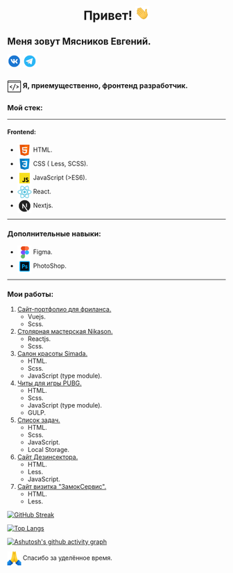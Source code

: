 <h1 align="center">Привет! <img src="https://github.com/Egeny-Myasnikov/Egeny-Myasnikov/blob/main/Hi.gif" height="32"/> </h1>
    <h2>Меня зовут Мясников Евгений.</h2> 
    <a href="https://vk.com/fljenya" target="blank"><img src="https://github.com/Egeny-Myasnikov/Egeny-Myasnikov/blob/main/vk-48.png" height="32"/></a>
     <a href="https://t.me/fljenya" target="blank"><img src="https://github.com/Egeny-Myasnikov/Egeny-Myasnikov/blob/main/telegram-48.png" height="32"/></a>
<h3><img align="center"  src="https://github.com/Egeny-Myasnikov/Egeny-Myasnikov/blob/main/frontend.gif" height="32"/> Я, приемущественно, фронтенд разработчик. </h3>
<h3> Мой стек:</h3>
<hr>
<h4>Frontend:</h4>
<ul>
    <li> <img align="center" src="https://github.com/Egeny-Myasnikov/Egeny-Myasnikov/blob/main/html-48.png" height="32"/> HTML. </li>
    <li> <img align="center"  src="https://github.com/Egeny-Myasnikov/Egeny-Myasnikov/blob/main/css-48.png" height="32"/>  CSS ( Less, SCSS).</li>
    <li> <img align="center"  src="https://github.com/Egeny-Myasnikov/Egeny-Myasnikov/blob/main/js-48.png" height="32"/>  JavaScript (>ES6).</li>
    <li> <img align="center"  src="https://github.com/Egeny-Myasnikov/Egeny-Myasnikov/blob/main/react-48.png" height="32"/>  React. </li>
    <li> <img align="center"  src="https://github.com/Egeny-Myasnikov/Egeny-Myasnikov/blob/main/next.js-48.png" height="32"/> Nextjs.</li>
</ul>
<hr>
<h3>Дополнительные навыки:</h3>
<ul>
    <li> <img align="center"  src="https://github.com/Egeny-Myasnikov/Egeny-Myasnikov/blob/main/figma-48.png" height="32"/> Figma. </li>
    <li> <img align="center"  src="https://github.com/Egeny-Myasnikov/Egeny-Myasnikov/blob/main/photoshop-48.png" height="32"/>  PhotoShop.</li>
</ul>

<hr>
<h3>Мои работы:</h3>
<ol>
    <li><a href="https://egeny-myasnikov.github.io/gear38/" target="blank">Сайт-портфолио для фриланса.</a>
        <ul>
            <li>Vuejs.</li>
            <li>Scss.</li>
        </ul>
    </li>
    <li><a href="http://s517462.ha003.t.justns.ru/" target="blank">Столярная мастерская Nikason.</a>
     <ul>
            <li>Reactjs.</li>
            <li>Scss.</li>
        </ul>
    </li>
   <li><a href="https://egeny-myasnikov.github.io/simada/" target="blank">Салон красоты Simada.</a>
     <ul>
            <li>HTML.</li>
            <li>Scss.</li>
            <li>JavaScript (type module).</li>
        </ul>
    </li>
  <li><a href="https://egeny-myasnikov.github.io/pubg/">Читы для игры PUBG.</a>
     <ul>
            <li>HTML.</li>
            <li>Scss.</li>
            <li>JavaScript (type module).</li>
            <li>GULP.</li>
        </ul>
    </li>
    <li><a href="https://egeny-myasnikov.github.io/todo-List-NativeJS/">Список задач.</a>
     <ul>
            <li>HTML.</li>
            <li>Scss.</li>
            <li>JavaScript.</li>
            <li>Local Storage.</li>
        </ul>
    </li>
      <li><a href="https://egeny-myasnikov.github.io/des38/">Сайт Дезинсектора.</a>
     <ul>
            <li>HTML.</li>
            <li>Less.</li>
            <li>JavaScript.</li>
        </ul>
    </li>
        <li><a href="https://egeny-myasnikov.github.io/zamokservis-angarsk.ru/">Сайт визитка "ЗамокСервис".</a>
     <ul>
            <li>HTML.</li>
            <li>Less.</li>
        </ul>
    </li>
</ol>

[![GitHub Streak](https://github-readme-streak-stats.herokuapp.com/?user=Egeny-Myasnikov&theme=prussian&locale=ru)](https://git.io/streak-stats)

[![Top Langs](https://github-readme-stats.vercel.app/api/top-langs/?username=Egeny-Myasnikov&show_icons=true&theme=radical&locale=ru)](https://github.com/anuraghazra/github-readme-stats)

[![Ashutosh's github activity graph](https://github-readme-activity-graph.vercel.app/graph?username=Egeny-Myasnikov&locale=ru&theme=react)](https://github.com/ashutosh00710/github-readme-activity-graph)

<span> <img align="center"  src="https://github.com/Egeny-Myasnikov/Egeny-Myasnikov/blob/main/thank-you-48.png" height="32"/> Спасибо за уделённое время.</span>
